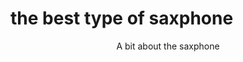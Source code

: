 <html lang="em">
 
  
 <head>
  <title> my first webpage
  </title>
  </head>
  <body>
  <h1>the best type of saxphone</h1>
 <header>
  A bit about the saxphone 
  </header>
  
  
  
  
  














</html>
